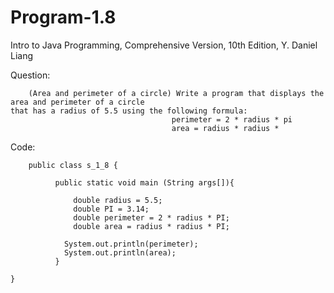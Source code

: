 # Program-1.8
Intro to Java Programming, Comprehensive Version, 10th Edition, Y. Daniel Liang

Question:

        (Area and perimeter of a circle) Write a program that displays the area and perimeter of a circle 
	that has a radius of 5.5 using the following formula: 
                                        perimeter = 2 * radius * pi
                                        area = radius * radius * 
                                        
Code:

        public class s_1_8 {
	
		      public static void main (String args[]){
			
			      double radius = 5.5;
			      double PI = 3.14;
			      double perimeter = 2 * radius * PI;
			      double area = radius * radius * PI;
			
			    System.out.println(perimeter);
			    System.out.println(area);
			  }
	
    }
